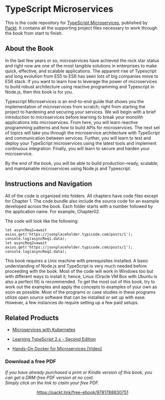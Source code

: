 


# TypeScript Microservices
This is the code repository for [TypeScript Microservices](https://www.packtpub.com/application-development/typescript-microservices?utm_source=github&utm_medium=repository&utm_campaign=9781788830751), published by [Packt](https://www.packtpub.com/?utm_source=github). It contains all the supporting project files necessary to work through the book from start to finish.
## About the Book
In the last few years or so, microservices have achieved the rock star status and right now are one of the most tangible solutions in enterprises to make quick, effective, and scalable applications. The apparent rise of Typescript and long evolution from ES5 to ES6 has seen lots of big companies move to ES6 stack. If you want to learn how to leverage the power of microservices to build robust architecture using reactive programming and Typescript in Node.js, then this book is for you.

Typescript Microservices is an end-to-end guide that shows you the implementation of microservices from scratch; right from starting the project to hardening and securing your services. We will begin with a brief introduction to microservices before learning to break your monolith applications into microservices. From here, you will learn reactive programming patterns and how to build APIs for microservices. The next set of topics will take you through the microservice architecture with TypeScript and communication between services. Further, you will learn to test and deploy your TypeScript microservices using the latest tools and implement continuous integration. Finally, you will learn to secure and harden your microservice.

By the end of the book, you will be able to build production-ready, scalable, and maintainable microservices using Node.js and Typescript.

## Instructions and Navigation
All of the code is organized into folders. All chapters have code files except for Chapter 1. The code bundle also include the source code for an example developed across the book. Each folder starts with a number followed by the application name. For example, Chapter02.



The code will look like the following:
```
let asyncReq1=await
axios.get('https://jsonplaceholder.typicode.com/posts/1');
console.log(asyncReq1.data);
let asyncReq2=await
axios.get('https://jsonplaceholder.typicode.com/posts/1');
console.log(asyncReq2.data);
```

This book requires a Unix machine with prerequisites installed. A basic understanding of
Node.js and TypeScript is very much needed before proceeding with the book. Most of the
code will work in Windows too but with different ways to install it; hence, Linux (Oracle
VM Box with Ubuntu is also a perfect fit) is recommended. To get the most out of this book,
try to work out the examples and apply the concepts to examples of your own as soon as
possible. Most of the programs or case studies in these programs utilize open source
software that can be installed or set up with ease. However, a few instances do require
setting up a few paid setups.

## Related Products
* [Microservices with Kubernetes](https://www.packtpub.com/virtualization-and-cloud/microservices-kubernetes?utm_source=github&utm_medium=repository&utm_campaign=9781788397865)

* [Learning TypeScript 2.x - Second Edition](https://www.packtpub.com/application-development/learning-typescript-2x-second-edition?utm_source=github&utm_medium=repository&utm_campaign=9781788391474)

* [Hands-On Docker for Microservices [Video]](https://www.packtpub.com/application-development/hands-docker-microservices-video?utm_source=github&utm_medium=repository&utm_campaign=9781788999960)
### Download a free PDF

 <i>If you have already purchased a print or Kindle version of this book, you can get a DRM-free PDF version at no cost.<br>Simply click on the link to claim your free PDF.</i>
<p align="center"> <a href="https://packt.link/free-ebook/9781788830751">https://packt.link/free-ebook/9781788830751 </a> </p>